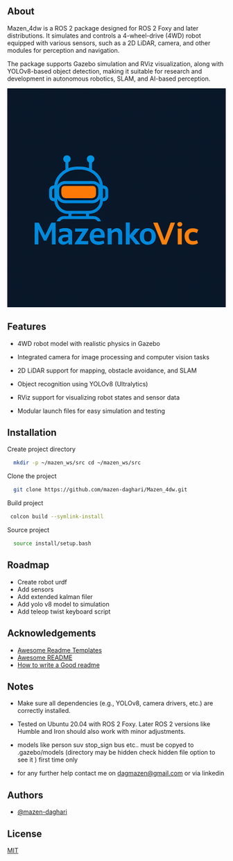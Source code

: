 
## About

Mazen_4dw is a ROS 2 package designed for ROS 2 Foxy and later distributions. It simulates and controls a 4-wheel-drive (4WD) robot equipped with various sensors, such as a 2D LiDAR, camera, and other modules for perception and navigation.

The package supports Gazebo simulation and RViz visualization, along with YOLOv8-based object detection, making it suitable for research and development in autonomous robotics, SLAM, and AI-based perception.


![Logo](https://github.com/mazen-daghari/Mazen_4dw/blob/3080668521934bef2140758409f920854b32ef95/mazenkovic.png)


## Features

- 4WD robot model with realistic physics in Gazebo

* Integrated camera for image processing and computer vision tasks

* 2D LiDAR support for mapping, obstacle avoidance, and SLAM

* Object recognition using YOLOv8 (Ultralytics)

* RViz support for visualizing robot states and sensor data

* Modular launch files for easy simulation and testing



## Installation

Create project directory

```bash
  mkdir -p ~/mazen_ws/src cd ~/mazen_ws/src
```

Clone the project

```bash
  git clone https://github.com/mazen-daghari/Mazen_4dw.git
```

Build project

```bash
 colcon build --symlink-install
```

Source project

```bash
  source install/setup.bash 
```


## Roadmap

- Create robot urdf
- Add sensors 
- Add extended kalman filer
- Add yolo v8 model to simulation
- Add teleop twist keyboard script 


## Acknowledgements

 - [Awesome Readme Templates](https://awesomeopensource.com/project/elangosundar/awesome-README-templates)
 - [Awesome README](https://github.com/matiassingers/awesome-readme)
 - [How to write a Good readme](https://bulldogjob.com/news/449-how-to-write-a-good-readme-for-your-github-project)


## Notes


- Make sure all dependencies (e.g., YOLOv8, camera drivers, etc.) are correctly installed.

- Tested on Ubuntu 20.04 with ROS 2 Foxy. Later ROS 2 versions like Humble and Iron should also work with minor adjustments.

- models like person suv stop_sign bus etc.. must be copyed to .gazebo/models (directory may be hidden check hidden file option to see it ) first time only 

- for any further help contact me on dagmazen@gmail.com or via linkedin 

## Authors

- [@mazen-daghari](https://www.github.com/mazen-daghari)


## License

[MIT](https://choosealicense.com/licenses/mit/)

